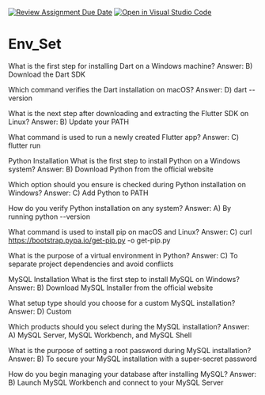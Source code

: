 [![Review Assignment Due Date](https://classroom.github.com/assets/deadline-readme-button-22041afd0340ce965d47ae6ef1cefeee28c7c493a6346c4f15d667ab976d596c.svg)](https://classroom.github.com/a/vnsr1XuU)
[![Open in Visual Studio Code](https://classroom.github.com/assets/open-in-vscode-2e0aaae1b6195c2367325f4f02e2d04e9abb55f0b24a779b69b11b9e10269abc.svg)](https://classroom.github.com/online_ide?assignment_repo_id=17059802&assignment_repo_type=AssignmentRepo)
# Env_Set
What is the first step for installing Dart on a Windows machine?
Answer: B) Download the Dart SDK

Which command verifies the Dart installation on macOS?
Answer: D) dart --version

What is the next step after downloading and extracting the Flutter SDK on Linux?
Answer: B) Update your PATH

What command is used to run a newly created Flutter app?
Answer: C) flutter run

Python Installation
What is the first step to install Python on a Windows system?
Answer: B) Download Python from the official website

Which option should you ensure is checked during Python installation on Windows?
Answer: C) Add Python to PATH

How do you verify Python installation on any system?
Answer: A) By running python --version

What command is used to install pip on macOS and Linux?
Answer: C) curl https://bootstrap.pypa.io/get-pip.py -o get-pip.py

What is the purpose of a virtual environment in Python?
Answer: C) To separate project dependencies and avoid conflicts

MySQL Installation
What is the first step to install MySQL on Windows?
Answer: B) Download MySQL Installer from the official website

What setup type should you choose for a custom MySQL installation?
Answer: D) Custom

Which products should you select during the MySQL installation?
Answer: A) MySQL Server, MySQL Workbench, and MySQL Shell

What is the purpose of setting a root password during MySQL installation?
Answer: B) To secure your MySQL installation with a super-secret password

How do you begin managing your database after installing MySQL?
Answer: B) Launch MySQL Workbench and connect to your MySQL Server

